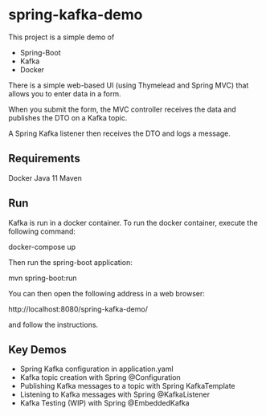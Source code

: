 # spring-kafka-demo
This project is a simple demo of
- Spring-Boot
- Kafka
- Docker

There is a simple web-based UI (using Thymelead and Spring MVC) that allows you to enter data in a form.

When you submit the form, the MVC controller receives the data and publishes the DTO on a Kafka topic.

A Spring Kafka listener then receives the DTO and logs a message.

## Requirements
Docker
Java 11
Maven

## Run
Kafka is run in a docker container. To run the docker container, execute the following command:

docker-compose up

Then run the spring-boot application:

mvn spring-boot:run

You can then open the following address in a web browser:

http://localhost:8080/spring-kafka-demo/

and follow the instructions.

## Key Demos
- Spring Kafka configuration in application.yaml
- Kafka topic creation with Spring @Configuration
- Publishing Kafka messages to a topic with Spring KafkaTemplate
- Listening to Kafka messages with Spring @KafkaListener
- Kafka Testing (WIP) with Spring @EmbeddedKafka
